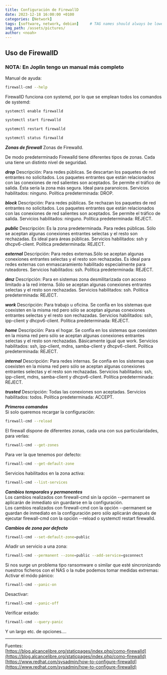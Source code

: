 ```yaml
---
title: Configuración de FirewallD
date: 2023-12-18 16:00:00 +0100
categories: [Network]
tags: [software, network, debian]     # TAG names should always be lowercase
img_path: /assets/pictures/
author: <noah>
---
```

## Uso de FirewallD    
### NOTA: En Joplin tengo un manual más completo
Manual de ayuda:  
``` bash
firewall-cmd --help
```

FirewallD funciona con systemd, por lo que se emplean todos los comandos de systemd:
``` bash
systemctl enable firewalld

systemctl start firewalld

systemctl restart firewalld

systemctl status firewalld

```

***Zonas de firewall***
Zonas de Firewalld.

De modo predeterminado Firewalld tiene diferentes tipos de zonas. Cada una tiene un distinto nivel de seguridad.

***drop***
    Descripción: Para redes públicas. Se descartan los paquetes de red entrantes no solicitados. Los paquetes entrantes que están relacionados con las conexiones de red salientes son aceptados. Se permite el tráfico de salida. Ésta sería la zona más segura. Ideal para paranoicos.
    Servicios habilitados: ninguno.
    Política predeterminada: DROP.

***block***
    Descripción: Para redes públicas. Se rechazan los paquetes de red entrantes no solicitados. Los paquetes entrantes que están relacionados con las conexiones de red salientes son aceptados. Se permite el tráfico de salida.
    Servicios habilitados: ninguno.
    Política predeterminada: REJECT.

***public***
    Descripción: Es la zona predeterminada. Para redes públicas. Sólo se aceptan algunas conexiones entrantes selectas y el resto son rechazadas. Es ideal para áreas públicas.
    Servicios habilitados: ssh y dhcpv6-client.
    Política predeterminada: REJECT.

***external***
    Descripción: Para redes externas.Sólo se aceptan algunas conexiones entrantes selectas y el resto son rechazadas. Es ideal para redes externas con enmascaramiento habilitado especialmente para ruteadores.
    Servicios habilitados: ssh.
    Política predeterminada: REJECT.

***dmz***
    Descripción: Para en sistemas zona desmilitarizada con acceso limitado a la red interna. Sólo se aceptan algunas conexiones entrantes selectas y el resto son rechazadas.
    Servicios habilitados: ssh.
    Política predeterminada: REJECT.

***work***
    Descripción: Para trabajo u oficina. Se confía en los sistemas que coexisten en la misma red pero sólo se aceptan algunas conexiones entrantes selectas y el resto son rechazadas.
    Servicios habilitados: ssh, ipp-client y dhcpv6-client.
    Política predeterminada: REJECT.

***home***
    Descripción: Para el hogar. Se confía en los sistemas que coexisten en la misma red pero sólo se aceptan algunas conexiones entrantes selectas y el resto son rechazadas. Básicamente igual que work.
    Servicios habilitados: ssh, ipp-client, mdns, samba-client y dhcpv6-client.
    Política predeterminada: REJECT.

***internal***
    Descripción: Para redes internas. Se confía en los sistemas que coexisten en la misma red pero sólo se aceptan algunas conexiones entrantes selectas y el resto son rechazadas.
    Servicios habilitados: ssh, ipp-client, mdns, samba-client y dhcpv6-client.
    Política predeterminada: REJECT.

***trusted***
    Descripción: Todas las conexiones son aceptadas.
    Servicios habilitados: todos.
    Política predeterminada: ACCEPT.  

***Primeros comandos***  
Si solo queremos recargar la configuración:
``` bash
firewall-cmd --reload
```

El firewall dispone de diferentes zonas, cada una con sus particularidades, para verlas:
``` bash
firewall-cmd --get-zones
```
Para ver la que tenemos por defecto:
``` bash
firewall-cmd --get-default-zone
```

Servicios habilitados en la zona activa:
``` bash
firewall-cmd --list-services
```

***Cambios temporales y permanentes***  
Los cambios realizados con firewall-cmd sin la opción --permanent se aplicarán de inmediato sin guardarse en la configuración.  
Los cambios realizados con firewall-cmd con la opción --permanent se guardan de inmediato en la configuración pero sólo aplicarán después de ejecutar firewall-cmd con la opción --reload o systemctl restart firewalld.  

***Cambios de zona por defecto***
``` bash
firewall-cmd --set-default-zone=public
```

Añadir un servicio a una zona:
``` bash
firewall-cmd --permanent --zone=public --add-service=gsconnect
```
Si nos surge un problema tipo ransomware o similar que esté sincronizando nuestros ficheros con el NAS o la nube podemos tomar medidas extremas:  
Activar el módo pánico:
``` bash
firewall-cmd --panic-on
```
Desactivar:
``` bash
firewall-cmd --panic-off
```
Verificar estado:
``` bash
firewall-cmd --query-panic
```

Y un largo etc. de opciones....




***
Fuentes:  
[https://blog.alcancelibre.org/staticpages/index.php/como-firewalld](https://blog.alcancelibre.org/staticpages/index.php/como-firewalld)  
[https://www.redhat.com/sysadmin/how-to-configure-firewalld](https://www.redhat.com/sysadmin/how-to-configure-firewalld)

